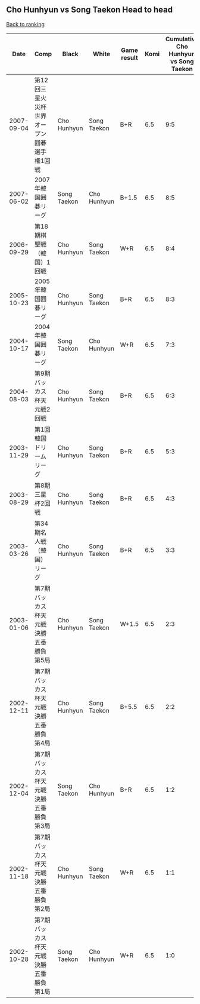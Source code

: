 ## Cho Hunhyun vs Song Taekon Head to head

[Back to ranking](../../index.md)




| **Date** | **Comp** | **Black** | **White** | **Game result** | **Komi** | **Cumulative Cho Hunhyun vs Song Taekon** | **Cho Hunhyun streak** | **Song Taekon streak** | 
| --- | --- | --- | --- | --- | --- | --- | --- | --- |
| 2007-09-04 | 第12回三星火災杯世界オープン囲碁選手権1回戦 | Cho Hunhyun | Song Taekon | B+R | 6.5 | 9:5 | 1 | 0 | 
| 2007-06-02 | 2007年韓国囲碁リーグ | Song Taekon | Cho Hunhyun | B+1.5 | 6.5 | 8:5 | 0 | 2 | 
| 2006-09-29 | 第18期棋聖戦（韓国）1回戦 | Cho Hunhyun | Song Taekon | W+R | 6.5 | 8:4 | 0 | 1 | 
| 2005-10-23 | 2005年韓国囲碁リーグ | Cho Hunhyun | Song Taekon | B+R | 6.5 | 8:3 | 6 | 0 | 
| 2004-10-17 | 2004年韓国囲碁リーグ | Song Taekon | Cho Hunhyun | W+R | 6.5 | 7:3 | 5 | 0 | 
| 2004-08-03 | 第9期バッカス杯天元戦2回戦 | Cho Hunhyun | Song Taekon | B+R | 6.5 | 6:3 | 4 | 0 | 
| 2003-11-29 | 第1回韓国ドリームリーグ | Cho Hunhyun | Song Taekon | B+R | 6.5 | 5:3 | 3 | 0 | 
| 2003-08-29 | 第8期三星杯2回戦 | Cho Hunhyun | Song Taekon | B+R | 6.5 | 4:3 | 2 | 0 | 
| 2003-03-26 | 第34期名人戦（韓国）リーグ | Cho Hunhyun | Song Taekon | B+R | 6.5 | 3:3 | 1 | 0 | 
| 2003-01-06 | 第7期バッカス杯天元戦決勝五番勝負第5局 | Cho Hunhyun | Song Taekon | W+1.5 | 6.5 | 2:3 | 0 | 1 | 
| 2002-12-11 | 第7期バッカス杯天元戦決勝五番勝負第4局 | Cho Hunhyun | Song Taekon | B+5.5 | 6.5 | 2:2 | 1 | 0 | 
| 2002-12-04 | 第7期バッカス杯天元戦決勝五番勝負第3局 | Song Taekon | Cho Hunhyun | B+R | 6.5 | 1:2 | 0 | 2 | 
| 2002-11-18 | 第7期バッカス杯天元戦決勝五番勝負第2局 | Cho Hunhyun | Song Taekon | W+R | 6.5 | 1:1 | 0 | 1 | 
| 2002-10-28 | 第7期バッカス杯天元戦決勝五番勝負第1局 | Song Taekon | Cho Hunhyun | W+R | 6.5 | 1:0 | 1 | 0 |




